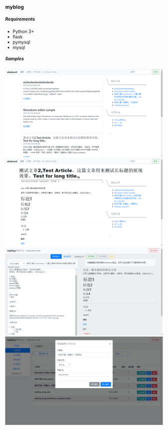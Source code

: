 ### myblog


##### Requirements

* Python 3+
* flask
* pymysql
* mysql

##### Samples
![index](https://github.com/ankanch/myblog/blob/master/sample_images/myblog_index.png)
![articles](https://github.com/ankanch/myblog/blob/master/sample_images/myblog_articles.png)
![editarticle](https://github.com/ankanch/myblog/blob/master/sample_images/myblog_editarticle.png)
![admin](https://github.com/ankanch/myblog/blob/master/sample_images/myblog_admin.png)